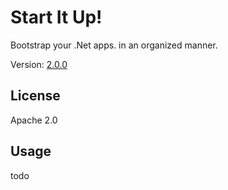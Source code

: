 # Start It Up!
Bootstrap your .Net apps. in an organized manner.

Version: [2.0.0](https://github.com/sapiens/startitup/wiki/ChangeLog)

## License

Apache 2.0

## Usage

todo
